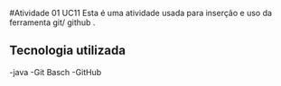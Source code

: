 #Atividade 01 UC11
Esta é uma atividade usada para inserção e uso  da  ferramenta git/ github .
## Tecnologia utilizada
-java
-Git Basch
-GitHub
